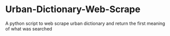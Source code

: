 # Urban-Dictionary-Web-Scrape
A python script to web scrape urban dictionary and return the first meaning of what was searched
